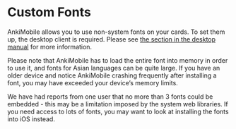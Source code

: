 # Custom Fonts

AnkiMobile allows you to use non-system fonts on your cards. To set them
up, the desktop client is required. Please see [the section in the desktop manual](https://docs.ankiweb.net/templates/styling.html#installing-fonts) for
more information.

Please note that AnkiMobile has to load the entire font into memory in
order to use it, and fonts for Asian languages can be quite large. If
you have an older device and notice AnkiMobile crashing frequently after
installing a font, you may have exceeded your device’s memory limits.

We have had reports from one user that no more than 3 fonts could be
embedded - this may be a limitation imposed by the system web libraries.
If you need access to lots of fonts, you may want to look at installing
the fonts into iOS instead.
